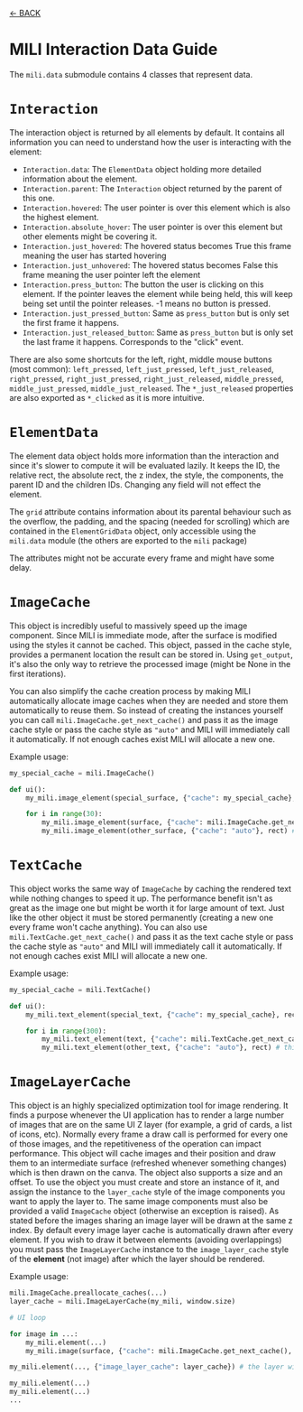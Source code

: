 [<- BACK](https://github.com/damusss/mili/blob/main/guide/guide.md)

# MILI Interaction Data Guide

The `mili.data` submodule contains 4 classes that represent data.

# `Interaction`

The interaction object is returned by all elements by default. It contains all information you can need to understand how the user is interacting with the element:

- `Interaction.data`: The `ElementData` object holding more detailed information about the element.
- `Interaction.parent`: The `Interaction` object returned by the parent of this one.
- `Interaction.hovered`: The user pointer is over this element which is also the highest element.
- `Interaction.absolute_hover`: The user pointer is over this element but other elements might be covering it.
- `Interaction.just_hovered`: The hovered status becomes True this frame meaning the user has started hovering
- `Interaction.just_unhovered`: The hovered status becomes False this frame meaning the user pointer left the element
- `Interaction.press_button`: The button the user is clicking on this element. If the pointer leaves the element while being held, this will keep being set until the pointer releases. -1 means no button is pressed.
- `Interaction.just_pressed_button`: Same as `press_button` but is only set the first frame it happens.
- `Interaction.just_released_button`: Same as `press_button` but is only set the last frame it happens. Corresponds to the "click" event.

There are also some shortcuts for the left, right, middle mouse buttons (most common): `left_pressed`, `left_just_pressed`, `left_just_released`, `right_pressed`, `right_just_pressed`, `right_just_released`, `middle_pressed`, `middle_just_pressed`, `middle_just_released`.
The `*_just_released` properties are also exported as `*_clicked` as it is more intuitive.

# `ElementData`

The element data object holds more information than the interaction and since it's slower to compute it will be evaluated lazily. It keeps the ID, the relative rect, the absolute rect, the z index, the style, the components, the parent ID and the children IDs. Changing any field will not effect the element.

The `grid` attribute contains information about its parental behaviour such as the overflow, the padding, and the spacing (needed for scrolling) which are contained in the `ElementGridData` object, only accessible using the `mili.data` module (the others are exported to the `mili` package)

The attributes might not be accurate every frame and might have some delay.

# `ImageCache`

This object is incredibly useful to massively speed up the image component. Since MILI is immediate mode, after the surface is modified using the styles it cannot be cached. This object, passed in the cache style, provides a permanent location the result can be stored in. Using `get_output`, it's also the only way to retrieve the processed image (might be None in the first iterations).

You can also simplify the cache creation process by making MILI automatically allocate image caches when they are needed and store them automatically to reuse them. So instead of creating the instances yourself you can call `mili.ImageCache.get_next_cache()` and pass it as the image cache style or pass the cache style as `"auto"` and MILI will immediately call it automatically. If not enough caches exist MILI will allocate a new one.

Example usage:

```py
my_special_cache = mili.ImageCache()

def ui():
    my_mili.image_element(special_surface, {"cache": my_special_cache}, rect)

    for i in range(30):
        my_mili.image_element(surface, {"cache": mili.ImageCache.get_next_cache()}, rect)
        my_mili.image_element(other_surface, {"cache": "auto"}, rect) # this is the same thing
```

# `TextCache`

This object works the same way of `ImageCache` by caching the rendered text while nothing changes to speed it up. The performance benefit isn't as great as the image one but might be worth it for large amount of text. Just like the other object it must be stored permanently (creating a new one every frame won't cache anything). You can also use `mili.TextCache.get_next_cache()` and pass it as the text cache style or pass the cache style as `"auto"` and MILI will immediately call it automatically. If not enough caches exist MILI will allocate a new one.

Example usage:

```py
my_special_cache = mili.TextCache()

def ui():
    my_mili.text_element(special_text, {"cache": my_special_cache}, rect)

    for i in range(300):
        my_mili.text_element(text, {"cache": mili.TextCache.get_next_cache()}, rect)
        my_mili.text_element(other_text, {"cache": "auto"}, rect) # this is the same thing
```

# `ImageLayerCache`

This object is an highly specialized optimization tool for image rendering. It finds a purpose whenever the UI application has to render a large number of images that are on the same UI Z layer (for example, a grid of cards, a list of icons, etc). Normally every frame a draw call is performed for every one of those images, and the repetitiveness of the operation can impact performance. This object will cache images and their position and draw them to an intermediate surface (refreshed whenever something changes) which is then drawn on the canva. The object also supports a size and an offset. To use the object you must create and store an instance of it, and assign the instance to the `layer_cache` style of the image components you want to apply the layer to. The same image components must also be provided a valid `ImageCache` object (otherwise an exception is raised). As stated before the images sharing an image layer will be drawn at the same z index. By default every image layer cache is automatically drawn after every element. If you wish to draw it between elements (avoiding overlappings) you must pass the `ImageLayerCache` instance to the `image_layer_cache` style of the **element** (not image) after which the layer should be rendered.

Example usage:

```py
mili.ImageCache.preallocate_caches(...)
layer_cache = mili.ImageLayerCache(my_mili, window.size)

# UI loop

for image in ...:
    my_mili.element(...)
    my_mili.image(surface, {"cache": mili.ImageCache.get_next_cache(), "layer_cache": layer_cache}) # this image will be cached and rendered by the layer among the other images

my_mili.element(..., {"image_layer_cache": layer_cache}) # the layer will render all of the images after this element and before the next elements

my_mili.element(...)
my_mili.element(...)
...
```
